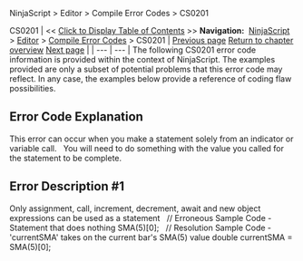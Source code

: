 ﻿
NinjaScript > Editor > Compile Error Codes > CS0201

CS0201
| << [Click to Display Table of Contents](cs0201.md) >> **Navigation:**     [NinjaScript](ninjascript-1.md) > [Editor](editor-1.md) > [Compile Error Codes](compile_error_codes-1.md) > CS0201 | [Previous page](cs0200-1.md) [Return to chapter overview](compile_error_codes-1.md) [Next page](cs0234-1.md) |
| --- | --- |
The following CS0201 error code information is provided within the context of NinjaScript. The examples provided are only a subset of potential problems that this error code may reflect. In any case, the examples below provide a reference of coding flaw possibilities.
## 
## Error Code Explanation
This error can occur when you make a statement solely from an indicator or variable call.
 
You will need to do something with the value you called for the statement to be complete.
 
## Error Description #1 
Only assignment, call, increment, decrement, await and new object expressions can be used as a statement
 
// Erroneous Sample Code - Statement that does nothing
SMA(5)[0];
 
// Resolution Sample Code - 'currentSMA' takes on the current bar's SMA(5) value
double currentSMA = SMA(5)[0]; 
